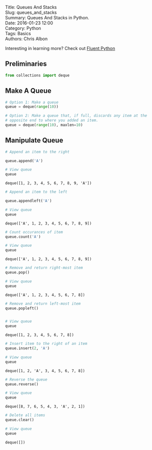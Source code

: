 Title: Queues And Stacks  
Slug: queues_and_stacks  
Summary: Queues And Stacks in Python.    
Date: 2016-01-23 12:00  
Category: Python  
Tags: Basics    
Authors: Chris Albon  

Interesting in learning more? Check out [Fluent Python](http://amzn.to/2jYU506)

## Preliminaries


```python
from collections import deque
```

## Make A Queue


```python
# Option 1: Make a queue
queue = deque(range(10))

# Option 2: Make a queue that, if full, discards any item at the
# opposite end to where you added an item.
queue = deque(range(10), maxlen=10)
```

## Manipulate Queue


```python
# Append an item to the right

queue.append('A')

# View queue
queue
```




    deque([1, 2, 3, 4, 5, 6, 7, 8, 9, 'A'])




```python
# Append an item to the left

queue.appendleft('A')

# View queue
queue
```




    deque(['A', 1, 2, 3, 4, 5, 6, 7, 8, 9])




```python
# Count occurances of item
queue.count('A')

# View queue
queue
```




    deque(['A', 1, 2, 3, 4, 5, 6, 7, 8, 9])




```python
# Remove and return right-most item
queue.pop()

# View queue
queue
```




    deque(['A', 1, 2, 3, 4, 5, 6, 7, 8])




```python
# Remove and return left-most item
queue.popleft()


# View queue
queue
```




    deque([1, 2, 3, 4, 5, 6, 7, 8])




```python
# Insert item to the right of an item
queue.insert(2, 'A')

# View queue
queue
```




    deque([1, 2, 'A', 3, 4, 5, 6, 7, 8])




```python
# Reverse the queue
queue.reverse()

# View queue
queue
```




    deque([8, 7, 6, 5, 4, 3, 'A', 2, 1])




```python
# Delete all items
queue.clear()

# View queue
queue
```




    deque([])
